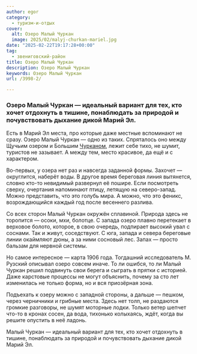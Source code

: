 ```yaml
---
author: egor
category:
  - туризм-и-отдых
cover:
  alt: Озеро Малый Чуркан
  image: 2025/02/malyj-churkan-mariel.jpg
date: "2025-02-22T19:17:28+00:00"
tag:
  - звениговский-район
title: Озеро Малый Чуркан
description: Озеро Малый Чуркан
keywords: Озеро Малый Чуркан
url: /3998-2/

---
```

### Озеро Малый Чуркан — идеальный вариант для тех, кто хочет отдохнуть в тишине, понаблюдать за природой и почувствовать дыхание дикой Марий Эл.

Есть в Марий Эл места, про которые даже местные вспоминают не сразу. Озеро Малый Чуркан — одно из таких. Спряталось оно между Щучьим озером и Большим [Чурканом](/ozero-churkan/), лежит себе тихо, не шумит, туристов не зазывает. А между тем, место красивое, да ещё и с характером.

Во-первых, у озера нет раз и навсегда заданной формы. Захочет — округлится, наберёт воды. В другое время береговая линия вытянется, словно кто-то невидимый развернул её пошире. Если посмотреть сверху, очертания напоминают птицу, летящую на северо-запад. Можно представить, что это голубь мира. А можно, что это феникс, возрождающийся каждый год после весеннего разлива.

Со всех сторон Малый Чуркан окружён сплавиной. Природа здесь не торопится — осоки, мхи, болотце. С запада озеро плавно перетекает в верховое болото, которое, в свою очередь, подпирает высокий увал с соснами. Так и живут, соседствуют. С юга, запада и севера береговые линии окаймляют дюны, а за ними сосновый лес. Запах — просто бальзам для нервной системы.

Но самое интересное — карта 1906 года. Тогдашний исследователь М. Рузский описывал озеро совсем иначе. То ли ошибся, то ли Малый Чуркан решил подвинуть свои берега и сыграть в прятки с историей. Даже карстовые процессы не могут объяснить, почему за сто лет изменилась не только форма, но и вся приозёрная зона.

Подъехать к озеру можно с западной стороны, а дальше — пешком, через черничники и грибные места. Здесь нет толп, не раздаются громкие разговоры, не шумят моторные лодки. Только ветер шепчет что-то в кронах сосен, да вода, тихонько колыхаясь, ждёт, когда вы решите опустить в неё ладонь.

Малый Чуркан — идеальный вариант для тех, кто хочет отдохнуть в тишине, понаблюдать за природой и почувствовать дыхание дикой Марий Эл.
